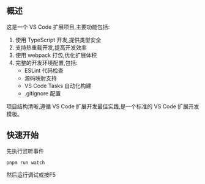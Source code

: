 ## 概述
这是一个 VS Code 扩展项目,主要功能包括:

1. 使用 TypeScript 开发,提供类型安全
2. 支持热重载开发,提高开发效率
3. 使用 webpack 打包,优化扩展体积
4. 完整的开发环境配置,包括:
   - ESLint 代码检查
   - 源码映射支持
   - VS Code Tasks 自动化构建
   - .gitignore 配置

项目结构清晰,遵循 VS Code 扩展开发最佳实践,是一个标准的 VS Code 扩展开发模板。


## 快速开始
先执行监听事件
```
pnpm run watch
```

然后运行调试或按F5


